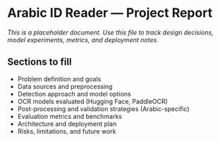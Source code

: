 # Arabic ID Reader — Project Report

_This is a placeholder document. Use this file to track design decisions, model experiments, metrics, and deployment notes._

## Sections to fill
- Problem definition and goals
- Data sources and preprocessing
- Detection approach and model options
- OCR models evaluated (Hugging Face, PaddleOCR)
- Post-processing and validation strategies (Arabic-specific)
- Evaluation metrics and benchmarks
- Architecture and deployment plan
- Risks, limitations, and future work


